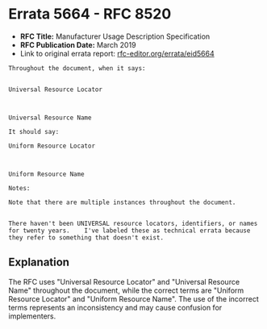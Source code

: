 # Errata 5664 - RFC 8520

- **RFC Title:** Manufacturer Usage Description Specification
- **RFC Publication Date:** March 2019
- Link to original errata report: [rfc-editor.org/errata/eid5664](https://www.rfc-editor.org/errata/eid5664)

```
Throughout the document, when it says:


Universal Resource Locator

Universal Resource Name

It should say:

Uniform Resource Locator

Uniform Resource Name

Notes:

Note that there are multiple instances throughout the document.

There haven't been UNIVERSAL resource locators, identifiers, or names for twenty years.    I've labeled these as technical errata because they refer to something that doesn't exist.
```

## Explanation

The RFC uses "Universal Resource Locator" and "Universal Resource Name" throughout the document, while the correct terms are "Uniform Resource Locator" and "Uniform Resource Name".  The use of the incorrect terms represents an inconsistency and may cause confusion for implementers.
